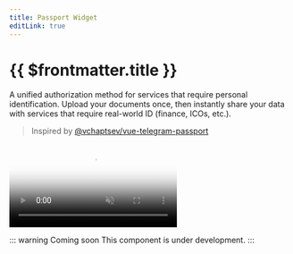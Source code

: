 ```yaml
---
title: Passport Widget
editLink: true
---
```


# {{ $frontmatter.title }}

A unified authorization method for services that require personal identification. Upload your documents once, then 
instantly share your data with services that require real-world ID (finance, ICOs, etc.).

> Inspired by [@vchaptsev/vue-telegram-passport](https://github.com/vchaptsev/vue-telegram-passport)

<video class="mx-auto rounded-lg overflow-hidden" loop muted autoplay poster="https://telegram.org/file/811140300/16ce/SWVsDo8psQo.22197/3bc8c1e5d801f543ff" style="max-width: 480px;" preload="auto">
  <source src="https://telegram.org/file/811140664/1456/KzpQn3LtQMM.1686576.mp4/44d4d55c20a39f0ffc" type="video/mp4" />
</video>

::: warning Coming soon
This component is under development.
:::


